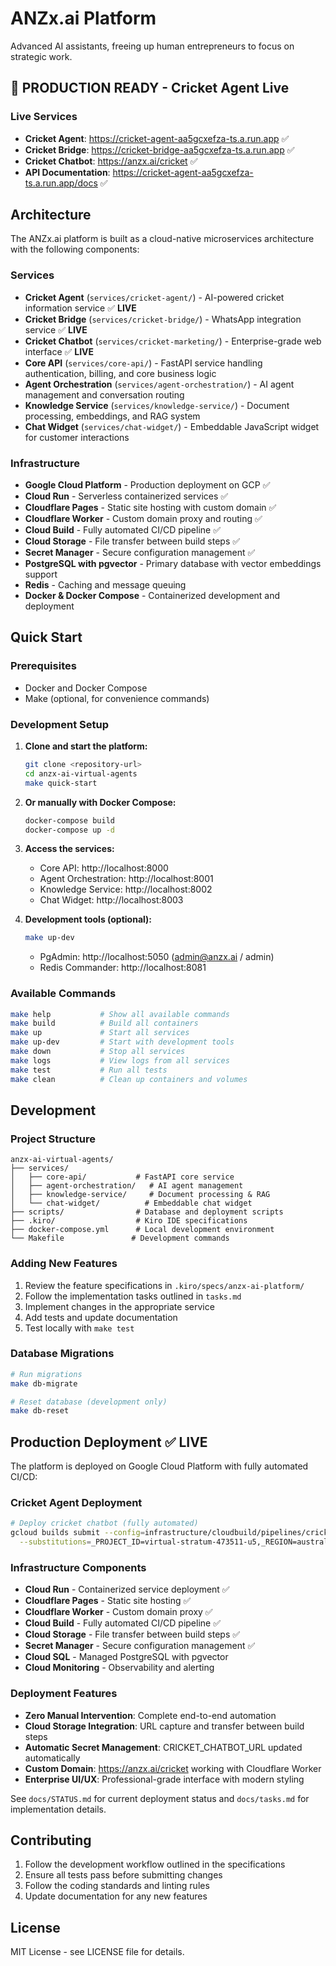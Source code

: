 # ANZx.ai Platform

Advanced AI assistants, freeing up human entrepreneurs to focus on strategic work.

## 🚀 **PRODUCTION READY** - Cricket Agent Live

### **Live Services**
- **Cricket Agent**: https://cricket-agent-aa5gcxefza-ts.a.run.app ✅
- **Cricket Bridge**: https://cricket-bridge-aa5gcxefza-ts.a.run.app ✅  
- **Cricket Chatbot**: https://anzx.ai/cricket ✅
- **API Documentation**: https://cricket-agent-aa5gcxefza-ts.a.run.app/docs ✅

## Architecture

The ANZx.ai platform is built as a cloud-native microservices architecture with the following components:

### Services

- **Cricket Agent** (`services/cricket-agent/`) - AI-powered cricket information service ✅ **LIVE**
- **Cricket Bridge** (`services/cricket-bridge/`) - WhatsApp integration service ✅ **LIVE**
- **Cricket Chatbot** (`services/cricket-marketing/`) - Enterprise-grade web interface ✅ **LIVE**
- **Core API** (`services/core-api/`) - FastAPI service handling authentication, billing, and core business logic
- **Agent Orchestration** (`services/agent-orchestration/`) - AI agent management and conversation routing
- **Knowledge Service** (`services/knowledge-service/`) - Document processing, embeddings, and RAG system
- **Chat Widget** (`services/chat-widget/`) - Embeddable JavaScript widget for customer interactions

### Infrastructure

- **Google Cloud Platform** - Production deployment on GCP ✅
- **Cloud Run** - Serverless containerized services ✅
- **Cloudflare Pages** - Static site hosting with custom domain ✅
- **Cloudflare Worker** - Custom domain proxy and routing ✅
- **Cloud Build** - Fully automated CI/CD pipeline ✅
- **Cloud Storage** - File transfer between build steps ✅
- **Secret Manager** - Secure configuration management ✅
- **PostgreSQL with pgvector** - Primary database with vector embeddings support
- **Redis** - Caching and message queuing
- **Docker & Docker Compose** - Containerized development and deployment

## Quick Start

### Prerequisites

- Docker and Docker Compose
- Make (optional, for convenience commands)

### Development Setup

1. **Clone and start the platform:**
   ```bash
   git clone <repository-url>
   cd anzx-ai-virtual-agents
   make quick-start
   ```

2. **Or manually with Docker Compose:**
   ```bash
   docker-compose build
   docker-compose up -d
   ```

3. **Access the services:**
   - Core API: http://localhost:8000
   - Agent Orchestration: http://localhost:8001
   - Knowledge Service: http://localhost:8002
   - Chat Widget: http://localhost:8003

4. **Development tools (optional):**
   ```bash
   make up-dev
   ```
   - PgAdmin: http://localhost:5050 (admin@anzx.ai / admin)
   - Redis Commander: http://localhost:8081

### Available Commands

```bash
make help           # Show all available commands
make build          # Build all containers
make up             # Start all services
make up-dev         # Start with development tools
make down           # Stop all services
make logs           # View logs from all services
make test           # Run all tests
make clean          # Clean up containers and volumes
```

## Development

### Project Structure

```
anzx-ai-virtual-agents/
├── services/
│   ├── core-api/           # FastAPI core service
│   ├── agent-orchestration/   # AI agent management
│   ├── knowledge-service/     # Document processing & RAG
│   └── chat-widget/          # Embeddable chat widget
├── scripts/                # Database and deployment scripts
├── .kiro/                  # Kiro IDE specifications
├── docker-compose.yml      # Local development environment
└── Makefile               # Development commands
```

### Adding New Features

1. Review the feature specifications in `.kiro/specs/anzx-ai-platform/`
2. Follow the implementation tasks outlined in `tasks.md`
3. Implement changes in the appropriate service
4. Add tests and update documentation
5. Test locally with `make test`

### Database Migrations

```bash
# Run migrations
make db-migrate

# Reset database (development only)
make db-reset
```

## Production Deployment ✅ **LIVE**

The platform is deployed on Google Cloud Platform with fully automated CI/CD:

### **Cricket Agent Deployment**
```bash
# Deploy cricket chatbot (fully automated)
gcloud builds submit --config=infrastructure/cloudbuild/pipelines/cricket-chatbot-deploy-fixed.yaml \
  --substitutions=_PROJECT_ID=virtual-stratum-473511-u5,_REGION=australia-southeast1
```

### **Infrastructure Components**
- **Cloud Run** - Containerized service deployment ✅
- **Cloudflare Pages** - Static site hosting ✅
- **Cloudflare Worker** - Custom domain proxy ✅
- **Cloud Build** - Fully automated CI/CD pipeline ✅
- **Cloud Storage** - File transfer between build steps ✅
- **Secret Manager** - Secure configuration management ✅
- **Cloud SQL** - Managed PostgreSQL with pgvector
- **Cloud Monitoring** - Observability and alerting

### **Deployment Features**
- **Zero Manual Intervention**: Complete end-to-end automation
- **Cloud Storage Integration**: URL capture and transfer between build steps
- **Automatic Secret Management**: CRICKET_CHATBOT_URL updated automatically
- **Custom Domain**: https://anzx.ai/cricket working with Cloudflare Worker
- **Enterprise UI/UX**: Professional-grade interface with modern styling

See `docs/STATUS.md` for current deployment status and `docs/tasks.md` for implementation details.

## Contributing

1. Follow the development workflow outlined in the specifications
2. Ensure all tests pass before submitting changes
3. Follow the coding standards and linting rules
4. Update documentation for any new features

## License

MIT License - see LICENSE file for details.